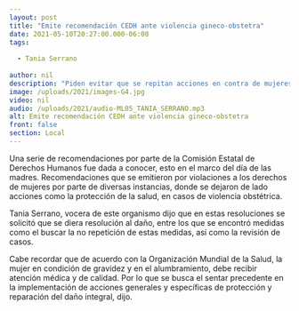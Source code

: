 ```yaml
---
layout: post
title: "Emite recomendación CEDH ante violencia gineco-obstetra"
date: 2021-05-10T20:27:00.000-06:00
tags:
  
  - Tania Serrano
  
author: nil
description: "Piden evitar que se repitan acciones en contra de mujeres en esta sector."
image: /uploads/2021/images-G4.jpg
video: nil
audio: /uploads/2021/audio-ML05_TANIA_SERRANO.mp3
alt: Emite recomendación CEDH ante violencia gineco-obstetra
front: false
section: Local
---
```


Una serie de recomendaciones por parte de la Comisión Estatal de Derechos Humanos fue dada a conocer, esto en el marco del día de las madres. Recomendaciones que se emitieron por violaciones a los derechos de mujeres por parte de diversas instancias, donde se dejaron de lado acciones como la protección de la salud, en casos de violencia obstétrica.

Tania Serrano, vocera de este organismo dijo que en estas resoluciones se solicitó que se diera resolución al daño, entre los que se encontró medidas como el buscar la no repetición de estas medidas, así como la revisión de casos.

Cabe recordar que de acuerdo con la Organización Mundial de la Salud, la mujer en condición de gravidez y en el alumbramiento, debe recibir atención médica y de calidad. Por lo que se busca el sentar precedente en la implementación de acciones generales y específicas de protección y reparación del daño integral, dijo.
